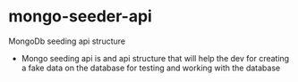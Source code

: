 # mongo-seeder-api
MongoDb seeding api structure


- Mongo seeding api is and api structure that will help the dev for creating a fake data on the database for testing and working with the database
